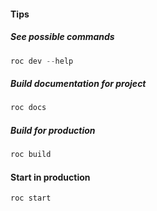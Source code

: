 #### Tips

##### See possible commands
```js
roc dev --help
```

##### Build documentation for project
```js
roc docs
```

##### Build for production
```js
roc build
```

#### Start in production
```js
roc start
```
